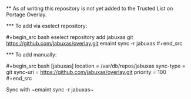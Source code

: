 ** As of writing this repository is not yet added to the Trusted List on Portage Overlay.

*** To add via eselect repository:

#+begin_src bash
eselect repository add jabuxas git https://github.com/jabuxas/overlay.git
emaint sync -r jabuxas
#+end_src

*** To add manually:

#+begin_src bash
[jabuxas]
location = /var/db/repos/jabuxas
sync-type = git
sync-uri = https://github.com/jabuxas/overlay.git
priority = 100
#+end_src

Sync with ~emaint sync -r jabuxas~
